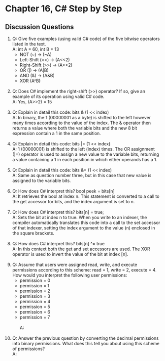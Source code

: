 # Chapter 16, C# Step by Step

## Discussion Questions

1. Q: Give five examples (using valid C# code) of the five bitwise operators listed in the text.  
   A: int A = 60, int B = 13
	* NOT (~) -> (~A)
	* Left-Shift (<<) -> (A<<2)
	* Right-Shift (>>) -> (A>>2)
	* OR (|) -> (A|B)
	* AND (&) -> (A&B)
	* XOR (A^B)<br><br>
1. Q: Does C# implement the right-shift (>>) operator? If so, give an example of its operation using valid C# code.  
   A: Yes, (A>>2) = 15<br><br>
1. Q: Explain in detail this code: bits & (1 << index)  
   A: In binary, the 1 (00000001 as a byte) is shifted to the left however many times according to the value of the index. The & operator then returns a value where both the variable bits and the new 8 bit expression contain a 1 in the same position.<br><br>
1. Q: Explain in detail this code: bits |= (1 << index)  
   A: 1 (00000001) is shifted to the left (index) times. The OR assignment (|=) operator is used to assign a new value to the variable bits, returning a value containing a 1 in each position in which either operands has a 1.<br><br>
1. Q: Explain in detail this code: bits &= (1 << index)  
   A: Same as question number three, but in this case that new value is assigned to the variable bits.<br><br>
1. Q: How does C# interpret this? bool peek = bits[n]  
   A: It retrieves the bool at index n. This statement is converted to a call to the get accessor for bits, and the index argument is set to n.<br><br>
1. Q: How does C# interpret this? bits[n] = true;  
   A: Sets the bit at index n to true. When you write to an indexer, the compiler automatically translates this code into a call to the set accessor of that indexer, setting the index argument to the value (n) enclosed in the square brackets.<br><br>
1. Q: How does C# interpret this? bits[n] ^= true  
   A: In this context both the get and set accessors are used. The XOR operator is used to invert the value of the bit at index [n].<br><br>
1. Q: Assume that users were assigned read, write, and execute permissions according to this scheme: read = 1, write = 2, execute = 4. How would you interpret the following user permissions:
	* permission = 0
	* permission = 1
	* permission = 2
	* permission = 3
	* permission = 4
	* permission = 5
	* permission = 6
	* permission = 7  <br><br>
   A: <br><br>
1. Q: Answer the previous question by converting the decimal permissions into binary permissions. What does this tell you about using this scheme of permissions?  
   A: 